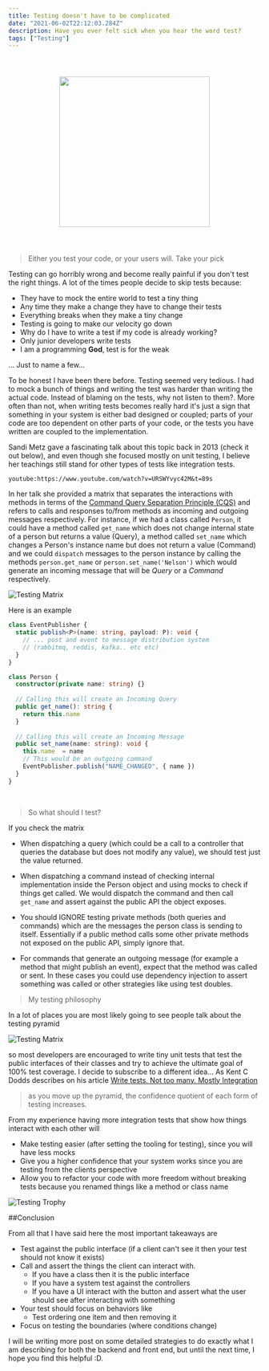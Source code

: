 ```yaml
---
title: Testing doesn't have to be complicated
date: "2021-06-02T22:12:03.284Z"
description: Have you ever felt sick when you hear the word test?
tags: ["Testing"]
---
```


<div style="display: flex; justify-content: center; padding: 40px;">
  <img src="./computer_bug.svg"  style="width:300px;"/>
</div>

> Either you test your code, or your users will. Take your pick

Testing can go horribly wrong and become really painful if you don't test the right things. A lot of the times people
decide to skip tests because:

* They have to mock the entire world to test a tiny thing
* Any time they make a change they have to change their tests
* Everything breaks when they make a tiny change
* Testing is going to make our velocity go down  
* Why do I have to write a test if my code is already working?
* Only junior developers write tests
* I am a programming **God**, test is for the weak


... Just to name a few...

To be honest I have been there before. Testing seemed very tedious. I had
to mock a bunch of things and writing the test was harder than writing the actual code. Instead of blaming on the tests,
why not listen to them?. More often than not, when writing tests becomes really hard it's just a sign that something in your system
is either bad designed or coupled; parts of your code are too dependent on other parts of your code, or the tests you have written are
coupled to the implementation.

Sandi Metz gave a fascinating talk about this topic back in 2013 (check it out below), and even though she focused mostly
on unit testing, I believe her teachings still stand for other types of tests like integration tests.

`youtube:https://www.youtube.com/watch?v=URSWYvyc42M&t=89s`

In her talk she provided a matrix that separates the interactions with methods in terms of the
[Command Query Separation Principle (CQS)](https://en.wikipedia.org/wiki/Command%E2%80%93query_separation) and refers to
calls and responses to/from methods as incoming and outgoing messages respectively. For instance, if we had a class called `Person`,
it could have a method called `get_name` which does not change internal state of a person but returns a value (Query), 
a method called `set_name` which changes a Person's instance name but does not return a value (Command) and we could
`dispatch` messages to the person instance by calling the methods `person.get_name` or `person.set_name('Nelson')` which would
generate an incoming message that will be *Query* or a *Command* respectively.

![Testing Matrix](./sandi-metz-minimalist-unit-testing-guide.png)

Here  is an example

```typescript
class EventPublisher {
  static publish<P>(name: string, payload: P): void {
    // ... post and event to message distribution system
    // (rabbitmq, reddis, kafka.. etc etc)
  }  
}

class Person {
  constructor(private name: string) {}
  
  // Calling this will create an Incoming Query
  public get_name(): string {
    return this.name
  }
  
  // Calling this will create an Incoming Message
  public set_name(name: string): void {
    this.name  = name
    // This would be an outgoing command
    EventPublisher.publish("NAME_CHANGED", { name })
  }
}
```
<br/>

> So what should I test?

If you check the matrix 

* When dispatching a query (which could be a call to a controller that queries the database
but does not modify any value), we should test just the value returned.

* When dispatching a command instead of checking internal implementation inside the Person object and
using mocks to check if things get called. We would dispatch the command and then call `get_name`
and assert against the public API the object exposes.

* You should IGNORE testing private methods (both queries and commands) which are the messages the person class 
is sending to itself. Essentially if a public method calls some other private methods not exposed on the public API,
simply ignore that.

* For commands that generate an outgoing message (for example a method that might publish an event),
expect that the method was called or sent. In these cases you could use dependency injection to assert something was called or
other strategies like using test doubles.
  
> My testing philosophy 

In a lot of places you are most likely going to see people talk about the testing pyramid

![Testing Matrix](./testing_pyramid.png)

so most developers are encouraged to write tiny unit tests that test the public interfaces of
their classes and try to achieve the ultimate goal of 100% test coverage. I decide to subscribe to a
different idea... As Kent C Dodds describes on his article [Write tests. Not too many. Mostly Integration](https://kentcdodds.com/blog/write-tests)

> as you move up the pyramid, the confidence quotient of each form of testing increases.

From my experience having more integration tests that show how things interact with each other will 

* Make testing easier (after setting the tooling for testing), since you will have less mocks
* Give you a higher confidence that your system works since you are testing from the clients perspective
* Allow you to refactor your code with more freedom without breaking tests because you renamed things like a method or class name

![Testing Trophy](./test_trophy.jpeg)

##Conclusion

From all that I have said here the most important takeaways are

* Test against the public interface 
  (if a client can't see it then your test should not know it exists)
* Call and assert the things the client can interact with.
    * If you have a class then it is the public interface
    * If you have a system test against the controllers
    * If you have a UI interact with the button and assert 
      what the user should see after interacting with something
* Your test should focus on behaviors like
    * Test ordering one item and then removing it
* Focus on testing the boundaries (where conditions change)

I will be writing more post on some detailed strategies to do exactly
what I am describing for both the backend and front end, but until the next time,
I hope you find this helpful :D.



